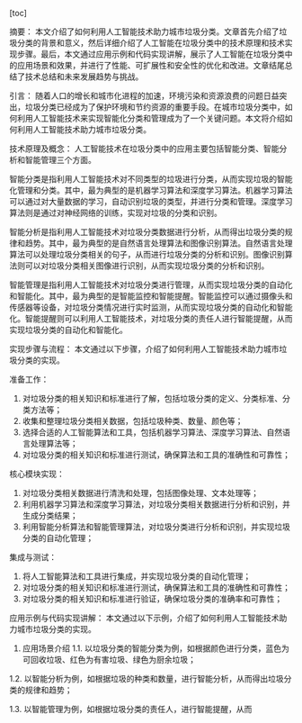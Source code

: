 
[toc]                    
                
                
摘要：
本文介绍了如何利用人工智能技术助力城市垃圾分类。文章首先介绍了垃圾分类的背景和意义，然后详细介绍了人工智能在垃圾分类中的技术原理和技术实现步骤。最后，本文通过应用示例和代码实现讲解，展示了人工智能在垃圾分类中的应用场景和效果，并进行了性能、可扩展性和安全性的优化和改进。文章结尾总结了技术总结和未来发展趋势与挑战。

引言：
随着人口的增长和城市化进程的加速，环境污染和资源浪费的问题日益突出，垃圾分类已经成为了保护环境和节约资源的重要手段。在城市垃圾分类中，如何利用人工智能技术来实现智能化分类和管理成为了一个关键问题。本文将介绍如何利用人工智能技术助力城市垃圾分类。

技术原理及概念：
人工智能技术在垃圾分类中的应用主要包括智能分类、智能分析和智能管理三个方面。

智能分类是指利用人工智能技术对不同类型的垃圾进行分类，从而实现垃圾的智能化管理和分类。其中，最为典型的是机器学习算法和深度学习算法。机器学习算法可以通过对大量数据的学习，自动识别垃圾的类型，并进行分类和管理。深度学习算法则是通过对神经网络的训练，实现对垃圾的分类和识别。

智能分析是指利用人工智能技术对垃圾分类数据进行分析，从而得出垃圾分类的规律和趋势。其中，最为典型的是自然语言处理算法和图像识别算法。自然语言处理算法可以处理垃圾分类相关的句子，从而进行垃圾分类的分析和识别。图像识别算法则可以对垃圾分类相关图像进行识别，从而实现垃圾分类的分析和识别。

智能管理是指利用人工智能技术对垃圾分类进行管理，从而实现垃圾分类的自动化和智能化。其中，最为典型的是智能监控和智能提醒。智能监控可以通过摄像头和传感器等设备，对垃圾分类情况进行实时监测，从而实现垃圾分类的自动化和智能化。智能提醒则可以利用人工智能技术，对垃圾分类的责任人进行智能提醒，从而实现垃圾分类的自动化和智能化。

实现步骤与流程：
本文通过以下步骤，介绍了如何利用人工智能技术助力城市垃圾分类的实现。

准备工作：
1. 对垃圾分类的相关知识和标准进行了解，包括垃圾分类的定义、分类标准、分类方法等；
2. 收集和整理垃圾分类相关数据，包括垃圾种类、数量、颜色等；
3. 选择合适的人工智能算法和工具，包括机器学习算法、深度学习算法、自然语言处理算法等；
4. 对垃圾分类的相关知识和标准进行测试，确保算法和工具的准确性和可靠性；

核心模块实现：
1. 对垃圾分类相关数据进行清洗和处理，包括图像处理、文本处理等；
2. 利用机器学习算法和深度学习算法，对垃圾分类相关数据进行分析和识别，并生成分类结果；
3. 利用智能分析算法和智能管理算法，对垃圾分类进行分析和识别，并实现垃圾分类的自动化管理；

集成与测试：
1. 将人工智能算法和工具进行集成，并实现垃圾分类的自动化管理；
2. 对垃圾分类的相关知识和标准进行测试，确保算法和工具的准确性和可靠性；
3. 对垃圾分类的相关知识和标准进行验证，确保垃圾分类的准确率和可靠性；

应用示例与代码实现讲解：
本文通过以下示例，介绍了如何利用人工智能技术助力城市垃圾分类的实现。

1. 应用场景介绍
1.1. 以垃圾分类的智能分类为例，如根据颜色进行分类，蓝色为可回收垃圾、红色为有害垃圾、绿色为厨余垃圾；

1.2. 以智能分析为例，如根据垃圾的种类和数量，进行智能分析，从而得出垃圾分类的规律和趋势；

1.3. 以智能管理为例，如根据垃圾分类的责任人，进行智能提醒，从而

